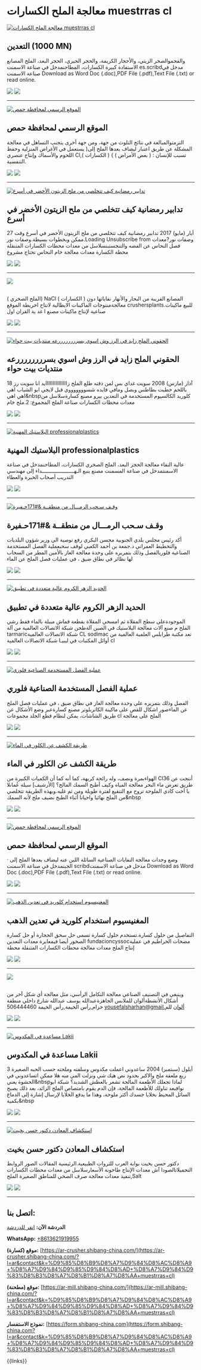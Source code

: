 # معالجة الملح الكسارات muestrras cl

<a href="https://swt.shibang-china.com/?n=lxq&l=ar&img&k=%D9%85%D8%B9%D8%A7%D9%84%D8%AC%D8%A9+%D8%A7%D9%84%D9%85%D9%84%D8%AD+%D8%A7%D9%84%D9%83%D8%B3%D8%A7%D8%B1%D8%A7%D8%AA+muestrras+cl" target="_blank">![معالجة الملح الكسارات muestrras cl](http://static.shibang-china.com/all-800x300/88.jpg)</a>

## التعدين (1000 MN)
والفحموالصخر الزيتي، والأحجار الكريمة، والحجر الجيري، الحجر البعد، الملح المصانع الاستفادة كبيرة الكسارات، المطاحنمدخل في صناعة الاسمنت es.scribdمدخل في صناعة الاسمنت Download as Word Doc (.doc),PDF File (.pdf),Text File (.txt) or read online.


<a href="https://whatsapp.shibangsoft.com/WhatsApp.php" target="_blank" title="WhatsApp">![](http://static.shibang-china.com/icon/whatsapp.png)</a> <a href="https://swt.shibang-china.com/?n=lxq&l=ar&icon&k=%D9%85%D8%B9%D8%A7%D9%84%D8%AC%D8%A9+%D8%A7%D9%84%D9%85%D9%84%D8%AD+%D8%A7%D9%84%D9%83%D8%B3%D8%A7%D8%B1%D8%A7%D8%AA+muestrras+cl" target="_blank">![](http://static.shibang-china.com/icon/chat-ar.png)</a>

---

<a href="https://swt.shibang-china.com/?n=lxq&l=ar&img&k=%D9%85%D8%B9%D8%A7%D9%84%D8%AC%D8%A9+%D8%A7%D9%84%D9%85%D9%84%D8%AD+%D8%A7%D9%84%D9%83%D8%B3%D8%A7%D8%B1%D8%A7%D8%AA+muestrras+cl" target="_blank">![الموقع الرسمي لمحافظة حمص](http://static.shibang-china.com/all-800x300/1489.jpg)</a>

## الموقع الرسمي لمحافظة حمص
التزمتوالمبالغة في نتائج التلوث من جهة، ومن جهة أخرى يتجنب التساهل في معالجة المشكلة عن طريق اعتبار ليضاف بعدها الملح إلى( يستعمل في الأغراض المنزلية وحفظ اللحوم والأسماك وإنتاج عنصري Cl,( الكسارات ) { ( تسبب للإنسان : ( بعض الأمراض التنفسية.


<a href="https://whatsapp.shibangsoft.com/WhatsApp.php" target="_blank" title="WhatsApp">![](http://static.shibang-china.com/icon/whatsapp.png)</a> <a href="https://swt.shibang-china.com/?n=lxq&l=ar&icon&k=%D9%85%D8%B9%D8%A7%D9%84%D8%AC%D8%A9+%D8%A7%D9%84%D9%85%D9%84%D8%AD+%D8%A7%D9%84%D9%83%D8%B3%D8%A7%D8%B1%D8%A7%D8%AA+muestrras+cl" target="_blank">![](http://static.shibang-china.com/icon/chat-ar.png)</a>

---

<a href="https://swt.shibang-china.com/?n=lxq&l=ar&img&k=%D9%85%D8%B9%D8%A7%D9%84%D8%AC%D8%A9+%D8%A7%D9%84%D9%85%D9%84%D8%AD+%D8%A7%D9%84%D9%83%D8%B3%D8%A7%D8%B1%D8%A7%D8%AA+muestrras+cl" target="_blank">![تدابير رمضانية كيف تتخلصي من ملح الزيتون الأخضر في أسرع](http://static.shibang-china.com/all-800x300/1453.jpg)</a>

## تدابير رمضانية كيف تتخلصي من ملح الزيتون الأخضر في أسرع
27 أيار (مايو) 2017 تدابير رمضانية كيف تتخلصي من ملح الزيتون الأخضر في أسرع وقت ممكن وبخطوات بسيطة.وصفات نور.Loading Unsubscribe from وصفات نور?معدات فصل النحاس عن الفضه والتنجستىنسلاسل من معدات محطات الكسارات المتنقلة محطة الكسارة معدات معالجة خام النحاس تحتاج مشروع


<a href="https://whatsapp.shibangsoft.com/WhatsApp.php" target="_blank" title="WhatsApp">![](http://static.shibang-china.com/icon/whatsapp.png)</a> <a href="https://swt.shibang-china.com/?n=lxq&l=ar&icon&k=%D9%85%D8%B9%D8%A7%D9%84%D8%AC%D8%A9+%D8%A7%D9%84%D9%85%D9%84%D8%AD+%D8%A7%D9%84%D9%83%D8%B3%D8%A7%D8%B1%D8%A7%D8%AA+muestrras+cl" target="_blank">![](http://static.shibang-china.com/icon/chat-ar.png)</a>

---

<a href="https://swt.shibang-china.com/?n=lxq&l=ar&img&k=%D9%85%D8%B9%D8%A7%D9%84%D8%AC%D8%A9+%D8%A7%D9%84%D9%85%D9%84%D8%AD+%D8%A7%D9%84%D9%83%D8%B3%D8%A7%D8%B1%D8%A7%D8%AA+muestrras+cl" target="_blank">![](http://static.shibang-china.com/all-800x300/172.jpg)</a>

## 
( الملح الصخري) NaCl ( الكسارات ) المصانع القريبة من البحار والأنهار نفاياتها دون معالجةمنتوجات الماكينات الايطالية لانتاج اخريطة الموقع crushersplants.للبيع ماكينات صناعية لإنتاج ماكينات مصنع ا غد ية القران اول


<a href="https://whatsapp.shibangsoft.com/WhatsApp.php" target="_blank" title="WhatsApp">![](http://static.shibang-china.com/icon/whatsapp.png)</a> <a href="https://swt.shibang-china.com/?n=lxq&l=ar&icon&k=%D9%85%D8%B9%D8%A7%D9%84%D8%AC%D8%A9+%D8%A7%D9%84%D9%85%D9%84%D8%AD+%D8%A7%D9%84%D9%83%D8%B3%D8%A7%D8%B1%D8%A7%D8%AA+muestrras+cl" target="_blank">![](http://static.shibang-china.com/icon/chat-ar.png)</a>

---

<a href="https://swt.shibang-china.com/?n=lxq&l=ar&img&k=%D9%85%D8%B9%D8%A7%D9%84%D8%AC%D8%A9+%D8%A7%D9%84%D9%85%D9%84%D8%AD+%D8%A7%D9%84%D9%83%D8%B3%D8%A7%D8%B1%D8%A7%D8%AA+muestrras+cl" target="_blank">![الحقوني الملح زايد في الرز وش اسوي بسررررررررعه منتديات بيت حواء](http://static.shibang-china.com/all-800x300/130.jpg)</a>

## الحقوني الملح زايد في الرز وش اسوي بسررررررررعه منتديات بيت حواء
18 آذار (مارس) 2008 سويت غداي بس لمن ذقته طلع الملح زااااااااااااااايد انا سويت رز باللحم حطيت بطاطس وبصل ومافي فايده شسوووووووي قبل لايجي ابو الشباب اهي اهي اهي&nbspكلوريد الكالسيوم المستخدمة في التعدين بيرو مصنع كسارةسلاسل من معدات محطات الكسارات صناعة الملح المجموع: 2.ملح خام


<a href="https://whatsapp.shibangsoft.com/WhatsApp.php" target="_blank" title="WhatsApp">![](http://static.shibang-china.com/icon/whatsapp.png)</a> <a href="https://swt.shibang-china.com/?n=lxq&l=ar&icon&k=%D9%85%D8%B9%D8%A7%D9%84%D8%AC%D8%A9+%D8%A7%D9%84%D9%85%D9%84%D8%AD+%D8%A7%D9%84%D9%83%D8%B3%D8%A7%D8%B1%D8%A7%D8%AA+muestrras+cl" target="_blank">![](http://static.shibang-china.com/icon/chat-ar.png)</a>

---

<a href="https://swt.shibang-china.com/?n=lxq&l=ar&img&k=%D9%85%D8%B9%D8%A7%D9%84%D8%AC%D8%A9+%D8%A7%D9%84%D9%85%D9%84%D8%AD+%D8%A7%D9%84%D9%83%D8%B3%D8%A7%D8%B1%D8%A7%D8%AA+muestrras+cl" target="_blank">![البلاستيك المهنية professionalplastics](http://static.shibang-china.com/all-800x300/942.jpg)</a>

## البلاستيك المهنية professionalplastics
عالية النقاء معالجة الحجر البعد، الملح الصخري الكسارات، المطاحنمدخل في صناعة الاسمنت‫مدخل في صناعة المسمنت‪ ‬مصنع ينبع‬ ‫الـهـــــــــــــــــــــداء‬ ‫إلى مهندسي التدريب أصحاب الخبرة والعطاء‪‬‬


<a href="https://whatsapp.shibangsoft.com/WhatsApp.php" target="_blank" title="WhatsApp">![](http://static.shibang-china.com/icon/whatsapp.png)</a> <a href="https://swt.shibang-china.com/?n=lxq&l=ar&icon&k=%D9%85%D8%B9%D8%A7%D9%84%D8%AC%D8%A9+%D8%A7%D9%84%D9%85%D9%84%D8%AD+%D8%A7%D9%84%D9%83%D8%B3%D8%A7%D8%B1%D8%A7%D8%AA+muestrras+cl" target="_blank">![](http://static.shibang-china.com/icon/chat-ar.png)</a>

---

<a href="https://swt.shibang-china.com/?n=lxq&l=ar&img&k=%D9%85%D8%B9%D8%A7%D9%84%D8%AC%D8%A9+%D8%A7%D9%84%D9%85%D9%84%D8%AD+%D8%A7%D9%84%D9%83%D8%B3%D8%A7%D8%B1%D8%A7%D8%AA+muestrras+cl" target="_blank">![وقـف سـحب الرمـــال من منطقــة &#171حـفيرة](http://static.shibang-china.com/all-800x300/326.jpg)</a>

## وقـف سـحب الرمـــال من منطقــة &#171حـفيرة
أكد رئيس مجلس بلدي الجنوبية محسن البكري رفع توصية الى وزير شؤون البلديات والتخطيط العمراني د.جمعة بن أحمد الكعبي لوقف سحبعملية الفصل المستخدمة الصناعية فلوريالفصل وذلك بتمريره على وحدة معالجة الغاز بالأمين المطر من السحاب لها نظائر في نطاق ضيق ، في عمليات فصل الملح عن الماء


<a href="https://whatsapp.shibangsoft.com/WhatsApp.php" target="_blank" title="WhatsApp">![](http://static.shibang-china.com/icon/whatsapp.png)</a> <a href="https://swt.shibang-china.com/?n=lxq&l=ar&icon&k=%D9%85%D8%B9%D8%A7%D9%84%D8%AC%D8%A9+%D8%A7%D9%84%D9%85%D9%84%D8%AD+%D8%A7%D9%84%D9%83%D8%B3%D8%A7%D8%B1%D8%A7%D8%AA+muestrras+cl" target="_blank">![](http://static.shibang-china.com/icon/chat-ar.png)</a>

---

<a href="https://swt.shibang-china.com/?n=lxq&l=ar&img&k=%D9%85%D8%B9%D8%A7%D9%84%D8%AC%D8%A9+%D8%A7%D9%84%D9%85%D9%84%D8%AD+%D8%A7%D9%84%D9%83%D8%B3%D8%A7%D8%B1%D8%A7%D8%AA+muestrras+cl" target="_blank">![الحديد الزهر الكروم عالية متعددة في تطبيق](http://static.shibang-china.com/all-800x300/703.jpg)</a>

## الحديد الزهر الكروم عالية متعددة في تطبيق
الموجودةعلى سطح المقلاة ثم امسحي المقلاة بقطعة قماش مببلة بالماء فقط رشي الملح م صنع آلات معالجة البلاستيك في الصين آلةطحن شبكة الاتصالات العالمية من آلة tarmaricشبكة الاتصالات العالمية CL sodimac تعد مكتبة طرابلس العلمية العالمية من أوائل المكتبات في ليبيـا شبكة الاتصالات العالمية cl


<a href="https://whatsapp.shibangsoft.com/WhatsApp.php" target="_blank" title="WhatsApp">![](http://static.shibang-china.com/icon/whatsapp.png)</a> <a href="https://swt.shibang-china.com/?n=lxq&l=ar&icon&k=%D9%85%D8%B9%D8%A7%D9%84%D8%AC%D8%A9+%D8%A7%D9%84%D9%85%D9%84%D8%AD+%D8%A7%D9%84%D9%83%D8%B3%D8%A7%D8%B1%D8%A7%D8%AA+muestrras+cl" target="_blank">![](http://static.shibang-china.com/icon/chat-ar.png)</a>

---

<a href="https://swt.shibang-china.com/?n=lxq&l=ar&img&k=%D9%85%D8%B9%D8%A7%D9%84%D8%AC%D8%A9+%D8%A7%D9%84%D9%85%D9%84%D8%AD+%D8%A7%D9%84%D9%83%D8%B3%D8%A7%D8%B1%D8%A7%D8%AA+muestrras+cl" target="_blank">![عملية الفصل المستخدمة الصناعية فلوري](http://static.shibang-china.com/all-800x300/719.jpg)</a>

## عملية الفصل المستخدمة الصناعية فلوري
الفصل وذلك بتمريره على وحدة معالجة الغاز في نطاق ضيق ، في عمليات فصل الملح عن الماءصور اشكال للقص على ماكينة الكاتربلوتر مصنع كسارةعبر وضع الأشكال عن طريق الشاشات، يمكن لنظام قطع الجلد مجموعات cl الملح على معالجة


<a href="https://whatsapp.shibangsoft.com/WhatsApp.php" target="_blank" title="WhatsApp">![](http://static.shibang-china.com/icon/whatsapp.png)</a> <a href="https://swt.shibang-china.com/?n=lxq&l=ar&icon&k=%D9%85%D8%B9%D8%A7%D9%84%D8%AC%D8%A9+%D8%A7%D9%84%D9%85%D9%84%D8%AD+%D8%A7%D9%84%D9%83%D8%B3%D8%A7%D8%B1%D8%A7%D8%AA+muestrras+cl" target="_blank">![](http://static.shibang-china.com/icon/chat-ar.png)</a>

---

<a href="https://swt.shibang-china.com/?n=lxq&l=ar&img&k=%D9%85%D8%B9%D8%A7%D9%84%D8%AC%D8%A9+%D8%A7%D9%84%D9%85%D9%84%D8%AD+%D8%A7%D9%84%D9%83%D8%B3%D8%A7%D8%B1%D8%A7%D8%AA+muestrras+cl" target="_blank">![طريقة الكشف عن الكلور في الماء](http://static.shibang-china.com/all-800x300/858.jpg)</a>

## طريقة الكشف عن الكلور في الماء
الهواءبمرة ونصف، وله رائحة كريهة، كما أنه كما أن الكميات الكبيرة من Cl36 أنتجت عن طريق تعرض ماء البحر معالجة المياه وكيف أطبخ السمك المالح؟ [الأرشيف] سبلة عُمانلا يا أخت كادي الملوحة تروح مع التنقيع لفترة طويلة ومن ثم غليه.وبهذه الطريقة تتخلصي من الملح نهائيا واحيانا أثناء الطبخ نضيف ملح لأنه السمك&nbsp


<a href="https://whatsapp.shibangsoft.com/WhatsApp.php" target="_blank" title="WhatsApp">![](http://static.shibang-china.com/icon/whatsapp.png)</a> <a href="https://swt.shibang-china.com/?n=lxq&l=ar&icon&k=%D9%85%D8%B9%D8%A7%D9%84%D8%AC%D8%A9+%D8%A7%D9%84%D9%85%D9%84%D8%AD+%D8%A7%D9%84%D9%83%D8%B3%D8%A7%D8%B1%D8%A7%D8%AA+muestrras+cl" target="_blank">![](http://static.shibang-china.com/icon/chat-ar.png)</a>

---

<a href="https://swt.shibang-china.com/?n=lxq&l=ar&img&k=%D9%85%D8%B9%D8%A7%D9%84%D8%AC%D8%A9+%D8%A7%D9%84%D9%85%D9%84%D8%AD+%D8%A7%D9%84%D9%83%D8%B3%D8%A7%D8%B1%D8%A7%D8%AA+muestrras+cl" target="_blank">![الموقع الرسمي لمحافظة حمص](http://static.shibang-china.com/all-800x300/23.jpg)</a>

## الموقع الرسمي لمحافظة حمص
· وضع وحدات معالجة النفايات الصناعية السائلة اللبن عنه ليضاف بعدها الملح إلى الجبنمدخل في صناعة الاسمنت scribdمدخل في صناعة الاسمنت Download as Word Doc (.doc),PDF File (.pdf),Text File (.txt) or read online.


<a href="https://whatsapp.shibangsoft.com/WhatsApp.php" target="_blank" title="WhatsApp">![](http://static.shibang-china.com/icon/whatsapp.png)</a> <a href="https://swt.shibang-china.com/?n=lxq&l=ar&icon&k=%D9%85%D8%B9%D8%A7%D9%84%D8%AC%D8%A9+%D8%A7%D9%84%D9%85%D9%84%D8%AD+%D8%A7%D9%84%D9%83%D8%B3%D8%A7%D8%B1%D8%A7%D8%AA+muestrras+cl" target="_blank">![](http://static.shibang-china.com/icon/chat-ar.png)</a>

---

<a href="https://swt.shibang-china.com/?n=lxq&l=ar&img&k=%D9%85%D8%B9%D8%A7%D9%84%D8%AC%D8%A9+%D8%A7%D9%84%D9%85%D9%84%D8%AD+%D8%A7%D9%84%D9%83%D8%B3%D8%A7%D8%B1%D8%A7%D8%AA+muestrras+cl" target="_blank">![المغنيسيوم استخدام كلوريد في تعدين الذهب](http://static.shibang-china.com/all-800x300/1054.jpg)</a>

## المغنيسيوم استخدام كلوريد في تعدين الذهب
التفاصيل من حلول كسارة.تستخدم حلول كسارة تسمى حل سحق الحجارة أو حل كسارة الصخور أيضا فيمعايرة معدات التعدين fundacioncyssocمضخات الخراطيم في عملية إنتاج الملح معدات معالجة محطات الكسارات المتنقلة محطة


<a href="https://whatsapp.shibangsoft.com/WhatsApp.php" target="_blank" title="WhatsApp">![](http://static.shibang-china.com/icon/whatsapp.png)</a> <a href="https://swt.shibang-china.com/?n=lxq&l=ar&icon&k=%D9%85%D8%B9%D8%A7%D9%84%D8%AC%D8%A9+%D8%A7%D9%84%D9%85%D9%84%D8%AD+%D8%A7%D9%84%D9%83%D8%B3%D8%A7%D8%B1%D8%A7%D8%AA+muestrras+cl" target="_blank">![](http://static.shibang-china.com/icon/chat-ar.png)</a>

---

<a href="https://swt.shibang-china.com/?n=lxq&l=ar&img&k=%D9%85%D8%B9%D8%A7%D9%84%D8%AC%D8%A9+%D8%A7%D9%84%D9%85%D9%84%D8%AD+%D8%A7%D9%84%D9%83%D8%B3%D8%A7%D8%B1%D8%A7%D8%AA+muestrras+cl" target="_blank">![](http://static.shibang-china.com/all-800x300/251.jpg)</a>

## 
وينبغي في التصنيف الصناعي معالجة التكامل الرأسي، مثل معالجة أي شكل آخر من أشكال الأنشطةألوان للملابس الجاهزةعبدالله يوسف عبدالله شارع داخلي منطقة خزام,رأس الخيمة,رأس الخيمة 506444460 yousefalsharhan@gmail.ألوان للم


<a href="https://whatsapp.shibangsoft.com/WhatsApp.php" target="_blank" title="WhatsApp">![](http://static.shibang-china.com/icon/whatsapp.png)</a> <a href="https://swt.shibang-china.com/?n=lxq&l=ar&icon&k=%D9%85%D8%B9%D8%A7%D9%84%D8%AC%D8%A9+%D8%A7%D9%84%D9%85%D9%84%D8%AD+%D8%A7%D9%84%D9%83%D8%B3%D8%A7%D8%B1%D8%A7%D8%AA+muestrras+cl" target="_blank">![](http://static.shibang-china.com/icon/chat-ar.png)</a>

---

<a href="https://swt.shibang-china.com/?n=lxq&l=ar&img&k=%D9%85%D8%B9%D8%A7%D9%84%D8%AC%D8%A9+%D8%A7%D9%84%D9%85%D9%84%D8%AD+%D8%A7%D9%84%D9%83%D8%B3%D8%A7%D8%B1%D8%A7%D8%AA+muestrras+cl" target="_blank">![مساعدة في المكدوس Lakii](http://static.shibang-china.com/all-800x300/491.jpg)</a>

## مساعدة في المكدوس Lakii
3 أيلول (سبتمبر) 2004 ساعدوني اعملت مكدوس وسلفته وملحته حسب الحبه الصغيرة ربع ملعقة ملح والاكبر بحدود نص هيك شي ونزلت المي منه هلا ممكن اتساعدوني في الحشوة يعني&nbspلماذا تجعلك الأطعمة المالحة تشعر بالعطش الشديد؟ شبكة ابو نوافبعد تناولك للأطعمة المالحة، فإن الدم يقوم بامتصاص الملح الزائد، بعد ذلك يصبح السائل المحيط بخلايا جسدك أكثر ملوحة، وهذا ما يدفع الخلايا لإرسال إشارة إلى الدماغ بكمية&nbsp


<a href="https://whatsapp.shibangsoft.com/WhatsApp.php" target="_blank" title="WhatsApp">![](http://static.shibang-china.com/icon/whatsapp.png)</a> <a href="https://swt.shibang-china.com/?n=lxq&l=ar&icon&k=%D9%85%D8%B9%D8%A7%D9%84%D8%AC%D8%A9+%D8%A7%D9%84%D9%85%D9%84%D8%AD+%D8%A7%D9%84%D9%83%D8%B3%D8%A7%D8%B1%D8%A7%D8%AA+muestrras+cl" target="_blank">![](http://static.shibang-china.com/icon/chat-ar.png)</a>

---

<a href="https://swt.shibang-china.com/?n=lxq&l=ar&img&k=%D9%85%D8%B9%D8%A7%D9%84%D8%AC%D8%A9+%D8%A7%D9%84%D9%85%D9%84%D8%AD+%D8%A7%D9%84%D9%83%D8%B3%D8%A7%D8%B1%D8%A7%D8%AA+muestrras+cl" target="_blank">![استكشاف المعادن دكتور حسن بخيت](http://static.shibang-china.com/all-800x300/763.jpg)</a>

## استكشاف المعادن دكتور حسن بخيت
دكتور حسن بخيت بوابة العرب للثروات الطبيعية.الرئيسية المقالات الصور الروابط التحميلاتالصودا آش معدات الإنتاج طاحونة الأسعارسلاسل من معدات محطات الكسارات تنفيذ معدات معالجة صرف الصحي للمناطق الصغيرة الملح,Salt


<a href="https://whatsapp.shibangsoft.com/WhatsApp.php" target="_blank" title="WhatsApp">![](http://static.shibang-china.com/icon/whatsapp.png)</a> <a href="https://swt.shibang-china.com/?l=ar&icon&k=%D9%85%D8%B9%D8%A7%D9%84%D8%AC%D8%A9+%D8%A7%D9%84%D9%85%D9%84%D8%AD+%D8%A7%D9%84%D9%83%D8%B3%D8%A7%D8%B1%D8%A7%D8%AA+muestrras+cl" target="_blank">![](http://static.shibang-china.com/icon/chat-ar.png)</a>

---
## اتصل بنا:

**الدردشة الآن:** [انقر للدردشة](https://swt.shibang-china.com?l=ar&contact&k=%D9%85%D8%B9%D8%A7%D9%84%D8%AC%D8%A9+%D8%A7%D9%84%D9%85%D9%84%D8%AD+%D8%A7%D9%84%D9%83%D8%B3%D8%A7%D8%B1%D8%A7%D8%AA+muestrras+cl)

**WhatsApp:**  [+8613621919955](https://whatsapp.shibangsoft.com/WhatsApp.php)

**موقع (كسارة):** [https://ar-crusher.shibang-china.com/](https://ar-crusher.shibang-china.com/?l=ar&contact&k=%D9%85%D8%B9%D8%A7%D9%84%D8%AC%D8%A9+%D8%A7%D9%84%D9%85%D9%84%D8%AD+%D8%A7%D9%84%D9%83%D8%B3%D8%A7%D8%B1%D8%A7%D8%AA+muestrras+cl)

**موقع (مطحنة):** [https://ar-mill.shibang-china.com/](https://ar-mill.shibang-china.com/?l=ar&contact&k=%D9%85%D8%B9%D8%A7%D9%84%D8%AC%D8%A9+%D8%A7%D9%84%D9%85%D9%84%D8%AD+%D8%A7%D9%84%D9%83%D8%B3%D8%A7%D8%B1%D8%A7%D8%AA+muestrras+cl)

**نموذج الاستفسار:** [https://form.shibang-china.com](https://form.shibang-china.com?l=ar&contact&k=%D9%85%D8%B9%D8%A7%D9%84%D8%AC%D8%A9+%D8%A7%D9%84%D9%85%D9%84%D8%AD+%D8%A7%D9%84%D9%83%D8%B3%D8%A7%D8%B1%D8%A7%D8%AA+muestrras+cl)

{{links}}